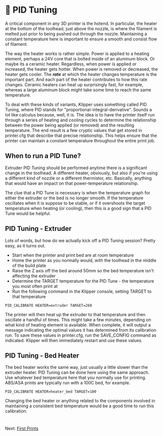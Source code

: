 # 🙂 PID Tuning
A critical component in any 3D printer is the hotend. In particular, the heater at the bottom of the toolhead, just above the nozzle, is where the filament is melted just prior to being pushed out through the nozzle. 
Maintaining a constant temperature here is important to ensure a smooth and consist flow of filament. 

The way the heater works is rather simple. Power is applied to a heating element, perhaps a 24V core that is bolted inside of an aluminum block. Or maybe its a ceramic heater. 
Regardless, when power is applied or increased, the heater gets hotter. When power is removed or decreased, the heater gets cooler. The ***rate*** at which the heater changes temperature is the important part. 
And each part of the heater contributes to how this rate changes. Ceramic heaters can heat up surprisingly fast, for example, whereas a large aluminum block might take some time to reach the same temperature.

To deal with these kinds of variants, Klipper uses something called PID Tuning, where PID stands for "proportional-integral-derivative". Sounds a lot like calculus because, well, it is. The idea is to have the
printer itself run through a series of heating and cooling cycles to determine the relationship between the power being applied (or removed) and the resulting temperature. The end result is a few cryptic values
that get stored in printer.cfg that describe that precise relationship. This helps ensure that the printer can maintain a constant temperature throughout the entire print job.

## When to run a PID Tune?
Extruder PID Tuning should be performed anytime there is a significant change in the toolhead. A different heater, obviously, but also if you're using a different kind of nozzle or a different thermistor, etc. 
Basically, anything that would have an impact on that power-temperature relationship. 

The clue that a PID Tune is necessary is when the temperature graph for either the extruder or the bed is no longer smooth. If the temperature oscillates when it is suppose to be stable, or if it overshoots the
target temperature when heating (or cooling), then this is a good sign that a PID Tune would be helpful.

## PID Tuning - Extruder
Lots of words, but how do we actually kick off a PID Tuning session? Pretty easy, as it turns out.

- Start when the printer and print bed are at room temperature
- Home the printer as you normally would, with the toolhead in the middle of the build plate
- Raise the Z axis off the bed around 50mm so the bed temperature isn't affecting the extruder
- Determine the TARGET temperature for the PID Tune - the temperature you most often print at
- Run the following command in the Klipper console, setting TARGET to that temperature 
```
PID_CALIBRATE HEATER=extruder TARGET=260
```
The printer will then heat up the extruder to that temperature and then oscillate a handful of times. This might take a few minutes,
depending on what kind of heating element is available. 
When complete, it will output a message indicating the optimal values it has determined from its calibration run. To save these
values in printer.cfg, run the SAVE_CONFIG command as indicated. Klipper will then immediately restart and use these values.

## PID Tuning - Bed Heater
The bed heater works the same way, just usually a little slower than the extruder heater. PID Tuning can be done here using the same approach. Use whatever bed temperature here that you normally use for printing.
ABS/ASA prints are typically run with a 100C bed, for example.
```
PID_CALIBRATE HEATER=heater_bed TARGET=100
```
Changing the bed heater or anything related to the components involved in maintaining a consistent bed temperature would be a good time to run this calibration.

#
Next: [First Prints](https://github.com/500Foods/WelcomeToTroodon/blob/main/docs/level_1/first_prints.md)
